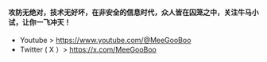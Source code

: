 #### 攻防无绝对，技术无好坏，在非安全的信息时代，众人皆在囚笼之中，关注牛马小试，让你一飞冲天！

- Youtube > https://www.youtube.com/@MeeGooBoo
- Twitter ( X ）>  https://x.com/MeeGooBoo


